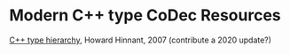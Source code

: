 # Modern C++ type CoDec Resources

[C++ type hierarchy](http://howardhinnant.github.io/TypeHiearchy.pdf), Howard Hinnant, 2007 (contribute a 2020 update?)
